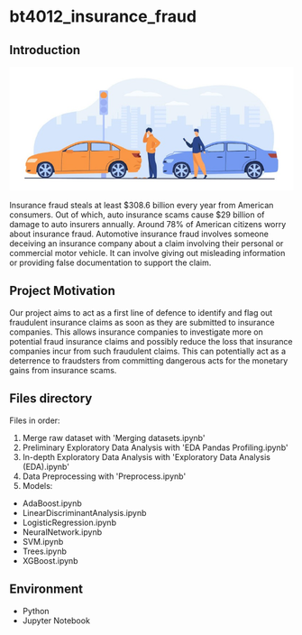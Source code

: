 # bt4012_insurance_fraud

## Introduction
![alt text](https://github.com/junweiteo/bt4012_insurance_fraud/blob/master/misc/car_fraud_img.jpg?raw=true)

Insurance fraud steals at least $308.6 billion every year from American consumers. Out of which, auto insurance scams cause $29 billion of damage to auto insurers annually. Around 78% of American citizens worry about insurance fraud. Automotive insurance fraud involves someone deceiving an insurance company about a claim involving their personal or commercial motor vehicle. It can involve giving out misleading information or providing false documentation to support the claim.

## Project Motivation
Our project aims to act as a first line of defence to identify and flag out fraudulent insurance claims as soon as they are submitted to insurance companies. This allows insurance companies to investigate more on potential fraud insurance claims and possibly reduce the loss that insurance companies incur from such fraudulent claims. This can potentially act as a deterrence to fraudsters from committing dangerous acts for the monetary gains from insurance scams.

## Files directory
Files in order:
1. Merge raw dataset with 'Merging datasets.ipynb'
2. Preliminary Exploratory Data Analysis with 'EDA Pandas Profiling.ipynb'
3. In-depth Exploratory Data Analysis with 'Exploratory Data Analysis (EDA).ipynb'
4. Data Preprocessing with 'Preprocess.ipynb'
5. Models:
  - AdaBoost.ipynb
  - LinearDiscriminantAnalysis.ipynb
  - LogisticRegression.ipynb
  - NeuralNetwork.ipynb
  - SVM.ipynb
  - Trees.ipynb
  - XGBoost.ipynb

## Environment

* Python
* Jupyter Notebook

